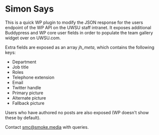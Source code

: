 Simon Says
==========

This is a quick WP plugin to modify the JSON response for the users endpoint of the WP API on the UWSU staff intranet. It exposes additional Buddypress and WP core user fields in order to populate the team gallery widget over on UWSU.com.

Extra fields are exposed as an array *jh_meta*, which contains the following keys:

* Department
* Job title
* Roles
* Telephone extension
* Email
* Twitter handle
* Primary picture
* Alternate picture
* Fallback picture

Users who have authored no posts are also exposed (WP doesn't show these by default).

Contact smc@smoke.media with queries.
